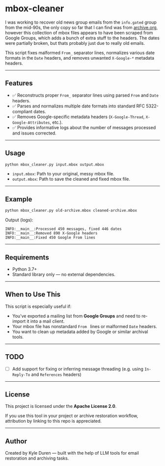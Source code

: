 # mbox-cleaner

I was working to recover old news group emails from the `info.gated` group from the mid-90s, the only copy so far that I can find was from [archive.org](https://archive.org/details/usenet-info), however this collection of mbox files appears to have been scraped from Google Groups, which adds a bunch of extra stuff to the headers. The dates were partially broken, but thats probably just due to really old emails.

This script fixes malformed `From_` separator lines, normalizes various date formats in the `Date` headers, and removes unwanted `X-Google-*` metadata headers.

---

## Features

- ✅ Reconstructs proper `From_` separator lines using parsed `From` and `Date` headers.
- ✅ Parses and normalizes multiple date formats into standard RFC 5322-compliant dates.
- ✅ Removes Google-specific metadata headers (`X-Google-Thread`, `X-Google-Attributes`, etc.).
- ✅ Provides informative logs about the number of messages processed and issues corrected.

---

## Usage

```bash
python mbox_cleaner.py input.mbox output.mbox
```

- `input.mbox`: Path to your original, messy mbox file.
- `output.mbox`: Path to save the cleaned and fixed mbox file.

---

## Example

```bash
python mbox_cleaner.py old-archive.mbox cleaned-archive.mbox
```

Output (logs):

```
INFO:__main__:Processed 450 messages, fixed 446 dates
INFO:__main__:Removed 890 X-Google headers
INFO:__main__:Fixed 450 Google From lines
```

---

## Requirements

- Python 3.7+
- Standard library only — no external dependencies.

---

## When to Use This

This script is especially useful if:
- You’ve exported a mailing list from **Google Groups** and need to re-import it into a mail client.
- Your mbox file has nonstandard `From ` lines or malformed `Date` headers.
- You want to clean up metadata added by Google or similar archival tools.

---

## TODO

- [ ] Add support for fixing or inferring message threading (e.g. using `In-Reply-To` and `References` headers)

---

## License

This project is licensed under the **Apache License 2.0**.

If you use this tool in your project or archive restoration workflow, attribution by linking to this repo is appreciated.

---

## Author

Created by Kyle Duren — built with the help of LLM tools for email restoration and archiving tasks.
